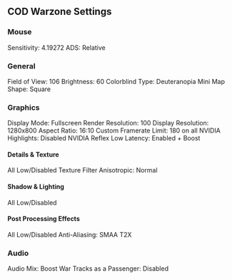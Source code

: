 ## COD Warzone Settings

### Mouse
Sensitivity: 4.19272
ADS: Relative

### General
Field of View: 106
Brightness: 60
Colorblind Type: Deuteranopia
Mini Map Shape: Square

### Graphics
Display Mode: Fullscreen
Render Resolution: 100
Display Resolution: 1280x800
Aspect Ratio: 16:10
Custom Framerate Limit: 180 on all
NVIDIA Highlights: Disabled
NVIDIA Reflex Low Latency: Enabled + Boost

#### Details & Texture
All Low/Disabled
Texture Filter Anisotropic: Normal

#### Shadow & Lighting
All Low/Disabled

#### Post Processing Effects
All Low/Disabled
Anti-Aliasing: SMAA T2X

### Audio
Audio Mix: Boost
War Tracks as a Passenger: Disabled